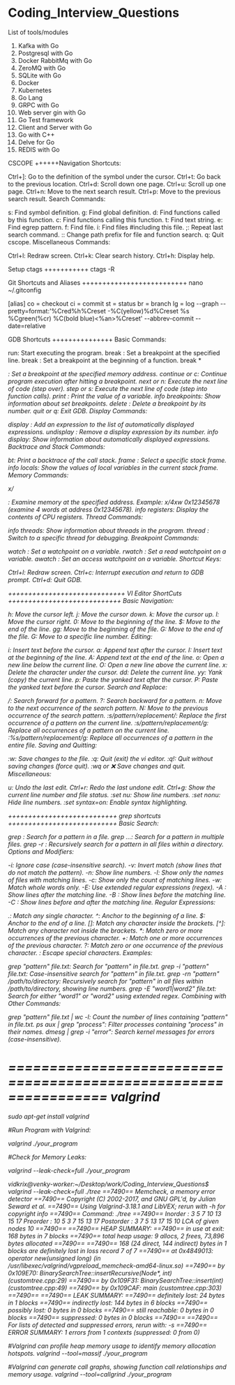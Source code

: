 # Coding_Interview_Questions

List of tools/modules
1. Kafka with Go
2. Postgresql with Go
3. Docker RabbitMq with Go
4. ZeroMQ with Go
5. SQLite with Go
6. Docker
7. Kubernetes
8. Go Lang
9. GRPC with Go
10. Web server gin with Go
11. Go Test framework
12. Client and Server with Go
13. Go with C++
14. Delve for Go
15. REDIS with Go


CSCOPE
++++++Navigation Shortcuts:

Ctrl+]: Go to the definition of the symbol under the cursor.
Ctrl+t: Go back to the previous location.
Ctrl+d: Scroll down one page.
Ctrl+u: Scroll up one page.
Ctrl+n: Move to the next search result.
Ctrl+p: Move to the previous search result.
Search Commands:

s: Find symbol definition.
g: Find global definition.
d: Find functions called by this function.
c: Find functions calling this function.
t: Find text string.
e: Find egrep pattern.
f: Find file.
i: Find files #including this file.
;: Repeat last search command.
:: Change path prefix for file and function search.
q: Quit cscope.
Miscellaneous Commands:

Ctrl+l: Redraw screen.
Ctrl+k: Clear search history.
Ctrl+h: Display help.

Setup ctags
+++++++++++
ctags -R

Git  Shortcuts and Aliases
++++++++++++++++++++++++++
nano ~/.gitconfig


[alias]
    co = checkout
    ci = commit
    st = status
    br = branch
    lg = log --graph --pretty=format:'%Cred%h%Creset -%C(yellow)%d%Creset %s %Cgreen(%cr) %C(bold blue)<%an>%Creset' --abbrev-commit --date=relative



GDB Shortcuts
+++++++++++++++
Basic Commands:

run: Start executing the program.
break <line>: Set a breakpoint at the specified line.
break <function>: Set a breakpoint at the beginning of a function.
break *<address>: Set a breakpoint at the specified memory address.
continue or c: Continue program execution after hitting a breakpoint.
next or n: Execute the next line of code (step over).
step or s: Execute the next line of code (step into function calls).
print <variable>: Print the value of a variable.
info breakpoints: Show information about set breakpoints.
delete <breakpoint-number>: Delete a breakpoint by its number.
quit or q: Exit GDB.
Display Commands:

display <expression>: Add an expression to the list of automatically displayed expressions.
undisplay <display-number>: Remove a display expression by its number.
info display: Show information about automatically displayed expressions.
Backtrace and Stack Commands:

bt: Print a backtrace of the call stack.
frame <frame-number>: Select a specific stack frame.
info locals: Show the values of local variables in the current stack frame.
Memory Commands:

x/<count><format> <address>: Examine memory at the specified address.
Example: x/4xw 0x12345678 (examine 4 words at address 0x12345678).
info registers: Display the contents of CPU registers.
Thread Commands:

info threads: Show information about threads in the program.
thread <thread-id>: Switch to a specific thread for debugging.
Breakpoint Commands:

watch <expression>: Set a watchpoint on a variable.
rwatch <expression>: Set a read watchpoint on a variable.
awatch <expression>: Set an access watchpoint on a variable.
Shortcut Keys:

Ctrl+l: Redraw screen.
Ctrl+c: Interrupt execution and return to GDB prompt.
Ctrl+d: Quit GDB.


+++++++++++++++++++++++++++++
VI Editor ShortCuts
++++++++++++++++++++++++++++
Basic Navigation:

h: Move the cursor left.
j: Move the cursor down.
k: Move the cursor up.
l: Move the cursor right.
0: Move to the beginning of the line.
$: Move to the end of the line.
gg: Move to the beginning of the file.
G: Move to the end of the file.
<line-number>G: Move to a specific line number.
Editing:

i: Insert text before the cursor.
a: Append text after the cursor.
I: Insert text at the beginning of the line.
A: Append text at the end of the line.
o: Open a new line below the current line.
O: Open a new line above the current line.
x: Delete the character under the cursor.
dd: Delete the current line.
yy: Yank (copy) the current line.
p: Paste the yanked text after the cursor.
P: Paste the yanked text before the cursor.
Search and Replace:

/: Search forward for a pattern.
?: Search backward for a pattern.
n: Move to the next occurrence of the search pattern.
N: Move to the previous occurrence of the search pattern.
:s/pattern/replacement/: Replace the first occurrence of a pattern on the current line.
:s/pattern/replacement/g: Replace all occurrences of a pattern on the current line.
:%s/pattern/replacement/g: Replace all occurrences of a pattern in the entire file.
Saving and Quitting:

:w: Save changes to the file.
:q: Quit (exit) the vi editor.
:q!: Quit without saving changes (force quit).
:wq or :x: Save changes and quit.
Miscellaneous:

u: Undo the last edit.
Ctrl+r: Redo the last undone edit.
Ctrl+g: Show the current line number and file status.
:set nu: Show line numbers.
:set nonu: Hide line numbers.
:set syntax=on: Enable syntax highlighting.



+++++++++++++++++++++++++++
grep shortcuts
+++++++++++++++++++++++++++
Basic Search:

grep <pattern> <file>: Search for a pattern in a file.
grep <pattern> <file1> <file2> ...: Search for a pattern in multiple files.
grep -r <pattern> <directory>: Recursively search for a pattern in all files within a directory.
Options and Modifiers:

-i: Ignore case (case-insensitive search).
-v: Invert match (show lines that do not match the pattern).
-n: Show line numbers.
-l: Show only the names of files with matching lines.
-c: Show only the count of matching lines.
-w: Match whole words only.
-E: Use extended regular expressions (regex).
-A <num>: Show <num> lines after the matching line.
-B <num>: Show <num> lines before the matching line.
-C <num>: Show <num> lines before and after the matching line.
Regular Expressions:

.: Match any single character.
^: Anchor to the beginning of a line.
$: Anchor to the end of a line.
[]: Match any character inside the brackets.
[^]: Match any character not inside the brackets.
*: Match zero or more occurrences of the previous character.
+: Match one or more occurrences of the previous character.
?: Match zero or one occurrence of the previous character.
\: Escape special characters.
Examples:

grep "pattern" file.txt: Search for "pattern" in file.txt.
grep -i "pattern" file.txt: Case-insensitive search for "pattern" in file.txt.
grep -rn "pattern" /path/to/directory: Recursively search for "pattern" in all files within /path/to/directory, showing line numbers.
grep -E "word1|word2" file.txt: Search for either "word1" or "word2" using extended regex.
Combining with Other Commands:

grep "pattern" file.txt | wc -l: Count the number of lines containing "pattern" in file.txt.
ps aux | grep "process": Filter processes containing "process" in their names.
dmesg | grep -i "error": Search kernel messages for errors (case-insensitive).


================================================================
valgrind
================================================================

sudo apt-get install valgrind

#Run Program with Valgrind:

valgrind ./your_program

#Check for Memory Leaks:

valgrind --leak-check=full ./your_program


vidkrix@venky-worker:~/Desktop/work/Coding_Interview_Questions$ valgrind --leak-check=full ./tree 
==7490== Memcheck, a memory error detector
==7490== Copyright (C) 2002-2017, and GNU GPL'd, by Julian Seward et al.
==7490== Using Valgrind-3.18.1 and LibVEX; rerun with -h for copyright info
==7490== Command: ./tree
==7490== 
Inorder : 3 5 7 10 13 15 17 
Preorder : 10 5 3 7 15 13 17 
Postorder : 3 7 5 13 17 15 10 
LCA of given nodes 10 ==7490== 
==7490== HEAP SUMMARY:
==7490==     in use at exit: 168 bytes in 7 blocks
==7490==   total heap usage: 9 allocs, 2 frees, 73,896 bytes allocated
==7490== 
==7490== 168 (24 direct, 144 indirect) bytes in 1 blocks are definitely lost in loss record 7 of 7
==7490==    at 0x4849013: operator new(unsigned long) (in /usr/libexec/valgrind/vgpreload_memcheck-amd64-linux.so)
==7490==    by 0x109E70: BinarySearchTree::insertRecursive(Node*, int) (customtree.cpp:29)
==7490==    by 0x109F31: BinarySearchTree::insert(int) (customtree.cpp:49)
==7490==    by 0x109CAF: main (customtree.cpp:303)
==7490== 
==7490== LEAK SUMMARY:
==7490==    definitely lost: 24 bytes in 1 blocks
==7490==    indirectly lost: 144 bytes in 6 blocks
==7490==      possibly lost: 0 bytes in 0 blocks
==7490==    still reachable: 0 bytes in 0 blocks
==7490==         suppressed: 0 bytes in 0 blocks
==7490== 
==7490== For lists of detected and suppressed errors, rerun with: -s
==7490== ERROR SUMMARY: 1 errors from 1 contexts (suppressed: 0 from 0)



#Valgrind can profile heap memory usage to identify memory allocation hotspots.
valgrind --tool=massif ./your_program


#Valgrind can generate call graphs, showing function call relationships and memory usage.
valgrind --tool=callgrind ./your_program


